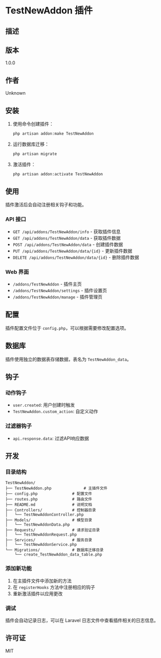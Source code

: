 # TestNewAddon 插件

## 描述



## 版本

1.0.0

## 作者

Unknown

## 安装

1. 使用命令创建插件：
   ```bash
   php artisan addon:make TestNewAddon
   ```

2. 运行数据库迁移：
   ```bash
   php artisan migrate
   ```

3. 激活插件：
   ```bash
   php artisan addon:activate TestNewAddon
   ```

## 使用

插件激活后会自动注册相关钩子和功能。

### API 接口

- `GET /api/addons/TestNewAddon/info` - 获取插件信息
- `GET /api/addons/TestNewAddon/data` - 获取插件数据
- `POST /api/addons/TestNewAddon/data` - 创建插件数据
- `PUT /api/addons/TestNewAddon/data/{id}` - 更新插件数据
- `DELETE /api/addons/TestNewAddon/data/{id}` - 删除插件数据

### Web 界面

- `/addons/TestNewAddon` - 插件主页
- `/addons/TestNewAddon/settings` - 插件设置页
- `/addons/TestNewAddon/manage` - 插件管理页

## 配置

插件配置文件位于 `config.php`，可以根据需要修改配置选项。

## 数据库

插件使用独立的数据表存储数据，表名为 `TestNewAddon_data`。

## 钩子

### 动作钩子

- `user.created`: 用户创建时触发
- `TestNewAddon.custom_action`: 自定义动作

### 过滤器钩子

- `api.response.data`: 过滤API响应数据

## 开发

### 目录结构

```
TestNewAddon/
├── TestNewAddon.php              # 主插件文件
├── config.php               # 配置文件
├── routes.php               # 路由文件
├── README.md                # 说明文档
├── Controllers/             # 控制器目录
│   └── TestNewAddonController.php
├── Models/                  # 模型目录
│   └── TestNewAddonData.php
├── Requests/                # 请求验证目录
│   └── TestNewAddonRequest.php
├── Services/                # 服务目录
│   └── TestNewAddonService.php
└── Migrations/              # 数据库迁移目录
    └── create_TestNewAddon_data_table.php
```

### 添加新功能

1. 在主插件文件中添加新的方法
2. 在 `registerHooks` 方法中注册相应的钩子
3. 重新激活插件以应用更改

### 调试

插件会自动记录日志，可以在 Laravel 日志文件中查看插件相关的日志信息。

## 许可证

MIT